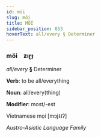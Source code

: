 ```yaml
---
id: möi
slug: möi
title: MÖİ
sidebar_position: 653
hoverText: all/every § Determiner
---
```


### möi&emsp;<span kind="abugida">ƶıɽɟ</span>

*all/every* **§** Determiner

**Verb**: to be all/everything

**Noun**: all/every(thing)

**Modifier**: most/-est

Vietnamese mọi   [mɔj˨˩ʔ]

*Austro-Asiatic Language Family*